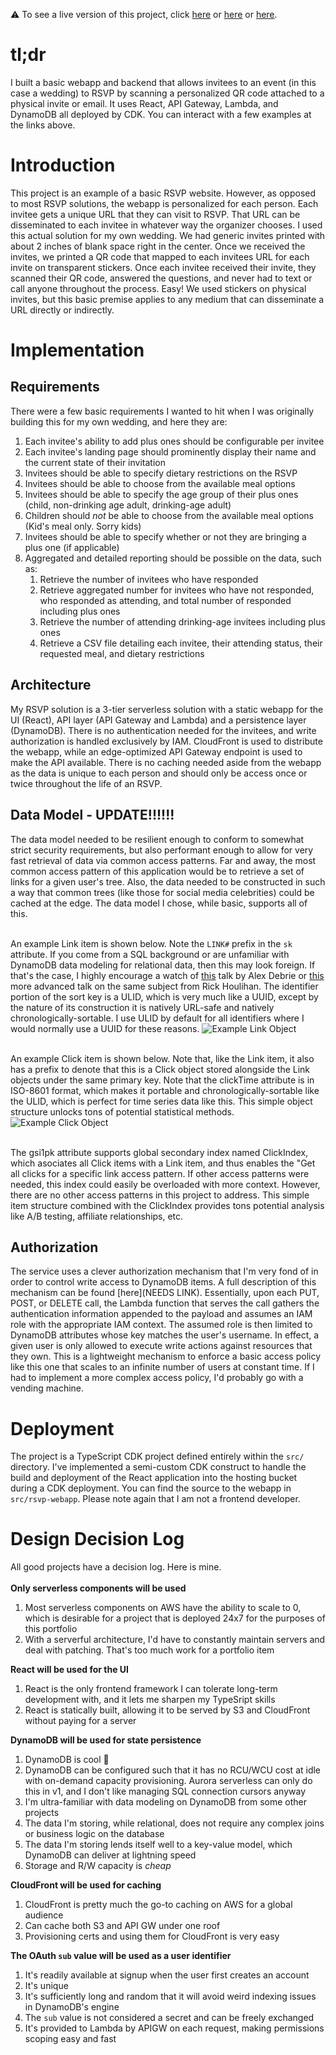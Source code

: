 :warning: To see a live version of this project, click [here](https://linktree.portfolio.mannyserrano.com/katyperry) or [here]() or [here]().

# tl;dr
I built a basic webapp and backend that allows invitees to an event (in this case a wedding) to RSVP by scanning a personalized QR code attached to a physical invite or email. It uses React, API Gateway, Lambda, and DynamoDB all deployed by CDK. You can interact with a few examples at the links above. 

# Introduction
This project is an example of a basic RSVP website. However, as opposed to most RSVP solutions, the webapp is personalized for each person. Each invitee gets a unique URL that they can visit to RSVP. That URL can be disseminated to each invitee in whatever way the organizer chooses. I used this actual solution for my own wedding. We had generic invites printed with about 2 inches of blank space right in the center. Once we received the invites, we printed a QR code that mapped to each invitees URL for each invite on transparent stickers. Once each invitee received their invite, they scanned their QR code, answered the questions, and never had to text or call anyone throughout the process. Easy! We used stickers on physical invites, but this basic premise applies to any medium that can disseminate a URL directly or indirectly.

# Implementation
## Requirements
There were a few basic requirements I wanted to hit when I was originally building this for my own wedding, and here they are:
1. Each invitee's ability to add plus ones should be configurable per invitee
1. Each invitee's landing page should prominently display their name and the current state of their invitation
1. Invitees should be able to specify dietary restrictions on the RSVP
1. Invitees should be able to choose from the available meal options
1. Invitees should be able to specify the age group of their plus ones (child, non-drinking age adult, drinking-age adult)
1. Children should _not_ be able to choose from the available meal options (Kid's meal only. Sorry kids)
1. Invitees should be able to specify whether or not they are bringing a plus one (if applicable)
1. Aggregated and detailed reporting should be possible on the data, such as:
    1. Retrieve the number of invitees who have responded
    1. Retrieve aggregated number for invitees who have not responded, who responded as attending, and total number of responded including plus ones
    1. Retrieve the number of attending drinking-age invitees including plus ones
    1. Retrieve a CSV file detailing each invitee, their attending status, their requested meal, and dietary restrictions

## Architecture
My RSVP solution is a 3-tier serverless solution with a static webapp for the UI (React), API layer (API Gateway and Lambda) and a persistence layer (DynamoDB). There is no authentication needed for the invitees, and write authorization is handled exclusively by IAM. CloudFront is used to distribute the webapp, while an edge-optimized API Gateway endpoint is used to make the API available. There is no caching needed aside from the webapp as the data is unique to each person and should only be access once or twice throughout the life of an RSVP. 

## Data Model - UPDATE!!!!!!
The data model needed to be resilient enough to conform to somewhat strict security requirements, but also performant enough to allow for very fast retrieval of data via common access patterns. Far and away, the most common access pattern of this application would be to retrieve a set of links for a given user's tree. Also, the data needed to be constructed in such a way that common trees (like those for social media celebrities) could be cached at the edge. The data model I chose, while basic, supports all of this.<br /><br />

An example Link item is shown below. Note the `LINK#` prefix in the `sk` attribute. If you come from a SQL background or are unfamiliar with DynamoDB data modeling for relational data, then this may look foreign. If that's the case, I highly encourage a watch of [this](https://www.youtube.com/watch?v=yNOVamgIXGQ) talk by Alex Debrie or [this](https://www.youtube.com/watch?v=xfxBhvGpoa0) more advanced talk on the same subject from Rick Houlihan. The identifier portion of the sort key is a ULID, which is very much like a UUID, except by the nature of its construction it is natively URL-safe and natively chronologically-sortable. I use ULID by default for all identifiers where I would normally use a UUID for these reasons.
<img src='assets/example-link.PNG' alt='Example Link Object'><br /><br />

An example Click item is shown below. Note that, like the Link item, it also has a prefix to denote that this is a Click object stored alongside the Link objects under the same primary key. Note that the clickTime attribute is in ISO-8601 format, which makes it portable and chronologically-sortable like the ULID, which is perfect for time series data like this. This simple object structure unlocks tons of potential statistical methods.
<img src='assets/example-click.PNG' alt='Example Click Object'><br /><br />

The gsi1pk attribute supports global secondary index named ClickIndex, which asociates all Click items with a Link item, and thus enables the "Get all clicks for a specific link access pattern. If other access patterns were needed, this index could easily be overloaded with more context. However, there are no other access patterns in this project to address. This simple item structure combined with the ClickIndex provides tons potential analysis like A/B testing, affiliate relationships, etc.

## Authorization
The service uses a clever authorization mechanism that I'm very fond of in order to control write access to DynamoDB items. A full description of this mechanism can be found [here](NEEDS LINK). Essentially, upon each PUT, POST, or DELETE call, the Lambda function that serves the call gathers the authentication information appended to the payload and assumes an IAM role with the appropriate IAM context. The assumed role is then limited to DynamoDB attributes whose key matches the user's username. In effect, a given user is only allowed to execute write actions against resources that they own. This is a lightweight mechanism to enforce a basic access policy like this one that scales to an infinite number of users at constant time. If I had to implement a more complex access policy, I'd probably go with a vending machine.

# Deployment
The project is a TypeScript CDK project defined entirely within the `src/` directory. I've implemented a semi-custom CDK construct to handle the build and deployment of the React application into the hosting bucket during a CDK deployment. You can find the source to the webapp in `src/rsvp-webapp`. Please note again that I am not a frontend developer.

# Design Decision Log
All good projects have a decision log. Here is mine.<br /><br />
__Only serverless components will be used__
1. Most serverless components on AWS have the ability to scale to 0, which is desirable for a project that is deployed 24x7 for the purposes of this portfolio
1. With a serverful architecture, I'd have to constantly maintain servers and deal with patching. That's too much work for a portfolio item

__React will be used for the UI__  
1. React is the only frontend framework I can tolerate long-term development with, and it lets me sharpen my TypeSript skills
1. React is statically built, allowing it to be served by S3 and CloudFront without paying for a server

__DynamoDB will be used for state persistence__  
1. DynamoDB is cool :call_me_hand:
1. DynamoDB can be configured such that it has no RCU/WCU cost at idle with on-demand capacity provisioning. Aurora serverless can only do this in v1, and I don't like managing SQL connection cursors anyway
1. I'm ultra-familiar with data modeling on DynamoDB from some other projects
1. The data I'm storing, while relational, does not require any complex joins or business logic on the database
1. The data I'm storing lends itself well to a key-value model, which DynamoDB can deliver at lightning speed
1. Storage and R/W capacity is _cheap_

__CloudFront will be used for caching__
1. CloudFront is pretty much the go-to caching on AWS for a global audience
1. Can cache both S3 and API GW under one roof
1. Provisioning certs and using them for CloudFront is very easy

__The OAuth `sub` value will be used as a user identifier__
1. It's readily available at signup when the user first creates an account
1. It's unique
1. It's sufficiently long and random that it will avoid weird indexing issues in DynamoDB's engine
1. The `sub` value is not considered a secret and can be freely exchanged
1. It's provided to Lambda by APIGW on each request, making permissions scoping easy and fast